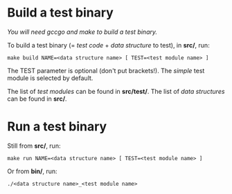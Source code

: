 # Build a test binary

*You will need *gccgo* and *make* to build a test binary.*

To build a test binary (= *test code* + *data structure* to test), in **src/**, run:

    make build NAME=<data structure name> [ TEST=<test module name> ]

The TEST parameter is optional (don't put brackets!).
The *simple* test module is selected by default.

The list of *test modules* can be found in **src/test/**.
The list of *data structures* can be found in **src/**.

# Run a test binary

Still from **src/**, run:

    make run NAME=<data structure name> [ TEST=<test module name> ]
    
Or from **bin/**, run:

    ./<data structure name>_<test module name>
